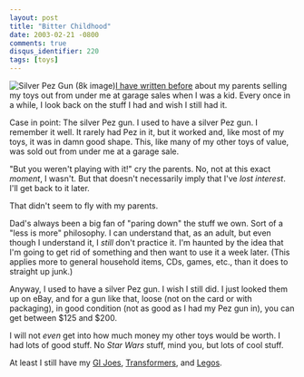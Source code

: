 ```yaml
---
layout: post
title: "Bitter Childhood"
date: 2003-02-21 -0800
comments: true
disqus_identifier: 220
tags: [toys]
---
```

![Silver Pez Gun (8k
image)](https://hyqi8g.blu.livefilestore.com/y2pBMT-Ia2dhpm2hGTnVzhqU6WA1mQ1dX89rKwIpzYjTrkIdnMZn6h0-mfZeDJRmYulRC_PUZfwra2ORhyjyYcpP-u2qVgzpremm5WjWGc_9uI/20030221pezgun.jpg?psid=1)[I
have written
before](/archive/2002/03/18/were-going-to-need-bigger-guns.aspx) about
my parents selling my toys out from under me at garage sales when I was
a kid. Every once in a while, I look back on the stuff I had and wish I
still had it.

 Case in point: The silver Pez gun. I used to have a silver Pez gun. I
remember it well. It rarely had Pez in it, but it worked and, like most
of my toys, it was in damn good shape. This, like many of my other toys
of value, was sold out from under me at a garage sale.

 "But you weren't playing with it!" cry the parents. No, not at this
exact *moment*, I wasn't. But that doesn't necessarily imply that I've
*lost interest*. I'll get back to it later.

 That didn't seem to fly with my parents.

 Dad's always been a big fan of "paring down" the stuff we own. Sort of
a "less is more" philosophy. I can understand that, as an adult, but
even though I understand it, I *still* don't practice it. I'm haunted by
the idea that I'm going to get rid of something and then want to use it
a week later. (This applies more to general household items, CDs, games,
etc., than it does to straight up junk.)

 Anyway, I used to have a silver Pez gun. I wish I still did. I just
looked them up on eBay, and for a gun like that, loose (not on the card
or with packaging), in good condition (not as good as I had my Pez gun
in), you can get between \$125 and \$200.

 I will not *even* get into how much money my other toys would be worth.
I had lots of good stuff. No *Star Wars* stuff, mind you, but lots of
cool stuff.

 At least I still have my [GI Joes](http://www.gijoe.com/),
[Transformers](http://www.transformers.com/), and
[Legos](http://www.lego.com).
